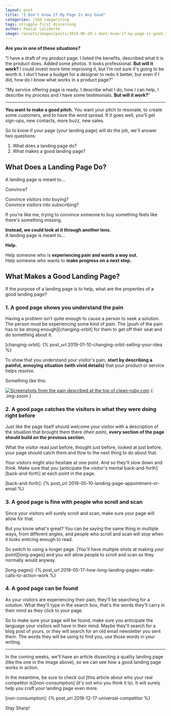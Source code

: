 ```yaml
---
layout: post
title: "I Don't Know If My Page Is Any Good"
categories: jtbd copywriting
tags: struggle-first discerning
author: Pascal Laliberté
image: /assets/images/posts/2019-06-20-i-dont-know-if-my-page-is-good.jpg
---
```


**Are you in one of these situations?**

"I have a draft of my product page. I listed the benefits, described what it is the product does. Added some photos. It looks professional. **But will it work?** I could invest more time improving it, but I'm not sure it's going to be worth it. I don't have a budget for a designer to redo it better, but even if I did, how do I know what works in a product page?"

"My service offering page is ready. I describe what I do, how I can help, I describe my process and I have some testimonials. **But will it work?**"

---

**You want to make a good pitch.** You want your pitch to resonate, to create some customers, and to have the word spread. If it goes well, you'll get sign-ups, new contacts, more buzz, new sales.

So to know if your page (your landing page) will do the job, we'll answer two questions:

1. What does a landing page do?
2. What makes a good landing page?

## What Does a Landing Page Do?

A landing page is meant to...

Convince?

Convince visitors into buying?  
Convince visitors into subscribing?

If you're like me, trying to convince someone to buy something feels like there's something missing.

**Instead, we could look at it through another lens.**  
A landing page is meant to...

**Help.**

Help someone who is **experiencing pain and wants a way out.**  
Help someone who wants to **make progress on a next step.**

## What Makes a Good Landing Page?

If the purpose of a landing page is to help, what are the properties of a good landing page?

### 1. A good page shows you understand the pain

Having a problem isn't quite enough to cause a person to seek a solution. The person must be experiencing some kind of _pain_. The [push of the pain has to be strong enough][changing-orbit] for them to get off their seat and do something about it.

[changing-orbit]: {% post_url 2019-01-10-changing-orbit-selling-your-idea %}

To show that you understand your visitor's pain, **start by describing a painful, annoying situation (with vivid details)** that your product or service helps resolve.

Something like this:
  
[![Screenshots from the pain described at the top of clean-ruby.com](/assets/images/posts/2019-06-20-i-dont-know-if-my-page-is-good-01.jpg)](http://www.clean-ruby.com)
{: .img-zoom }

### 2. A good page catches the visitors in what they were doing right before

Just like the page itself should welcome your visitor with a description of the situation that brought them there (_their pain_), **every section of the page should build on the previous section**.

What the visitor read just before, thought just before, looked at just before, your page should catch them and flow to the next thing to do about that.

Your visitors might also hesitate at one point. And so they'll slow down and think. Make sure that you [anticipate the visitor's mental back-and-forth][back-and-forth] at each point in the page.

[back-and-forth]: {% post_url 2019-05-10-landing-page-appointment-or-email %}

### 3. A good page is fine with people who scroll and scan  

Since your visitors will surely scroll and scan, make sure your page will allow for that.

But you know what's great? You can be saying the same thing in multiple ways, from different angles, and people who scroll and scan will stop when it looks enticing enough to read.

So switch to using a longer page. [You'll have multiple shots at making your point][long-pages] and you will allow people to scroll and scan as they normally would anyway.

[long-pages]: {% post_url 2019-05-17-how-long-landing-pages-make-calls-to-action-work %}

### 4. A good page can be found

As your visitors are experiencing their pain, they'll be searching for a solution. What they'll type in the search box, that's the words they'll carry in their mind as they click to your page.

So to make sure your page will be found, make sure you anticipate the language your visitors will have in their mind. Maybe they'll search for a blog post of yours, or they will search for an old email newsletter you sent them. The words they will be using to find you, use those words in your writing.

---

In the coming weeks, we'll have an article dissecting a quality landing page (like the one in the image above), so we can see how a good landing page works in action.

In the meantime, be sure to check out [this article about who your real competitor is][non-consumption] (it's not who you think it is). It will surely help you craft your landing page even more.

[non-consumption]: {% post_url 2018-12-17-universal-competitor %}

Stay Sharp!
